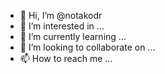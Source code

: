 - 👋 Hi, I’m @notakodr
- 👀 I’m interested in ...
- 🌱 I’m currently learning ...
- 💞️ I’m looking to collaborate on ...
- 📫 How to reach me ...

<!---
notakodr/notakodr is a ✨ special ✨ repository because its `README.md` (this file) appears on your GitHub profile.
You can click the Preview link to take a look at your changes.
--->
